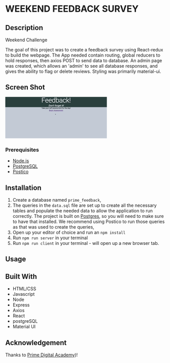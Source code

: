 # WEEKEND FEEDBACK SURVEY

## Description
Weekend Challenge

The goal of this project was to create a feedback survey using React-redux to build the webpage.  The App needed contain routing, global reducers to hold responses, then axios POST to send data to database.  An admin page was created, which allows an 'admin' to see all database responses, and gives the ability to flag or delete reviews.  Styling was primarily material-ui.


## Screen Shot

![Project Screen Shot](./public/images/FeedbackSurvey.gif)

### Prerequisites

- [Node.js](https://nodejs.org/en/)
- [PostgreSQL](https://www.postgresql.org/)
- [Postico](https://eggerapps.at/postico/)

## Installation

1. Create a database named `prime_feedback`,
2. The queries in the `data.sql` file are set up to create all the necessary tables and populate the needed data to allow the application to run correctly. The project is built on [Postgres](https://www.postgresql.org/download/), so you will need to make sure to have that installed. We recommend using Postico to run those queries as that was used to create the queries, 
3. Open up your editor of choice and run an `npm install`
4. Run `npm run server` in your terminal
5. Run `npm run client` in your terminal - will open up a new browser tab.

## Usage




## Built With

- HTML/CSS
- Javascript
- Node
- Express
- Axios
- React
- postgreSQL
- Material UI


## Acknowledgement
Thanks to [Prime Digital Academy](https://www.primeacademy.io))!
